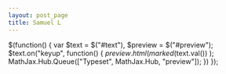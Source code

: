 ```yaml
---
layout: post_page
title: Samuel L
---
```

<script src="http://cdn.mathjax.org/mathjax/latest/MathJax.js?config=TeX-AMS-MML_HTMLorMML">
</script>
$(function() {
    var $text       = $("#text"), 
        $preview    = $("#preview");
        $text.on("keyup", function() {
        $preview.html( marked($text.val()) );
        MathJax.Hub.Queue(["Typeset", MathJax.Hub, "preview"]);
    })
});
